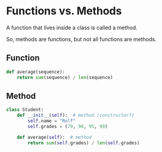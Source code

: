 # Functions vs. Methods

A function that lives inside a class is called a method.

So, methods are functions, but not all functions are methods.

## Function

```python
def average(sequence):
    return sum(sequence) / len(sequence)
```

## Method

```python
class Student:
    def __init__(self):  # method (constructor?)
        self.name = "Rolf"
        self.grades = (79, 90, 95, 99)

    def average(self):  # method
        return sum(self.grades) / len(self.grades)
```
